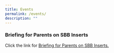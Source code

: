 ```yaml
---
title: Events
permalink: /events/
description: ""
---
```


<h3>Briefing for Parents on SBB Inserts</h3>

Click the link for [Briefing for Parents on SBB Inserts.](https://drive.google.com/file/d/1w1deFiK9d6-8ynmu0_E2dy_rXJoBxnAw/view?usp=share_link)